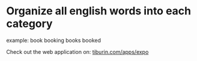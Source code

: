 # Organize all english words into each category

example: 
book
booking
books
booked

Check out the web application on:
[tiburin.com/apps/expo](http://tiburin.com/apps/expo)
